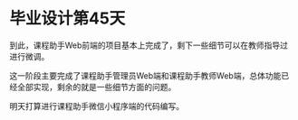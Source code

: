 # 毕业设计第45天

到此，课程助手Web前端的项目基本上完成了，剩下一些细节可以在教师指导过进行微调。

这一阶段主要完成了课程助手管理员Web端和课程助手教师Web端，总体功能已经全部实现，剩余的就是一些细节方面的问题。

明天打算进行课程助手微信小程序端的代码编写。